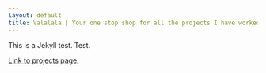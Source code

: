 ```yaml
---
layout: default
title: Valalala | Your one stop shop for all the projects I have worked on.
---
```



This is a Jekyll test. Test. 

[Link to projects page.](./projects.html)

